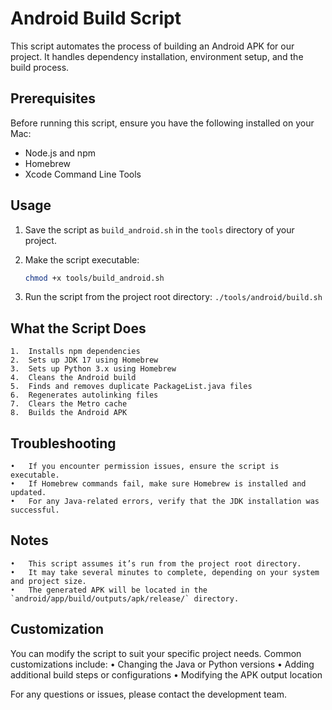 # Android Build Script

This script automates the process of building an Android APK for our project. It handles dependency installation, environment setup, and the build process.

## Prerequisites

Before running this script, ensure you have the following installed on your Mac:

- Node.js and npm
- Homebrew
- Xcode Command Line Tools

## Usage

1. Save the script as `build_android.sh` in the `tools` directory of your project.

2. Make the script executable:
   ```bash
   chmod +x tools/build_android.sh
   ```

3. Run the script from the project root directory: `./tools/android/build.sh`

## What the Script Does
	1.	Installs npm dependencies
	2.	Sets up JDK 17 using Homebrew
	3.	Sets up Python 3.x using Homebrew
	4.	Cleans the Android build
	5.	Finds and removes duplicate PackageList.java files
	6.	Regenerates autolinking files
	7.	Clears the Metro cache
	8.	Builds the Android APK

## Troubleshooting
	•	If you encounter permission issues, ensure the script is executable.
	•	If Homebrew commands fail, make sure Homebrew is installed and updated.
	•	For any Java-related errors, verify that the JDK installation was successful.

## Notes
	•	This script assumes it’s run from the project root directory.
	•	It may take several minutes to complete, depending on your system and project size.
	•	The generated APK will be located in the `android/app/build/outputs/apk/release/` directory.

## Customization
You can modify the script to suit your specific project needs. Common customizations include:
	•	Changing the Java or Python versions
	•	Adding additional build steps or configurations
	•	Modifying the APK output location

For any questions or issues, please contact the development team.